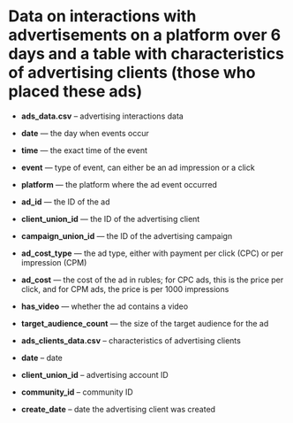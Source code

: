 ﻿# Data on interactions with advertisements on a platform over 6 days and a table with characteristics of advertising clients (those who placed these ads)

* **ads_data.csv** – advertising interactions data
 

* **date** — the day when events occur

* **time** — the exact time of the event
  
* **event** — type of event, can either be an ad impression or a click

* **platform** — the platform where the ad event occurred

* **ad_id** — the ID of the ad

* **client_union_id** — the ID of the advertising client

* **campaign_union_id** — the ID of the advertising campaign

* **ad_cost_type** — the ad type, either with payment per click (CPC) or per impression (CPM)

* **ad_cost** — the cost of the ad in rubles; for CPC ads, this is the price per click, and for CPM ads, the price is per 1000 impressions

* **has_video** — whether the ad contains a video

* **target_audience_count** — the size of the target audience for the ad
  

* **ads_clients_data.csv** – characteristics of advertising clients


* **date** – date
  
* **client_union_id** – advertising account ID
  
* **community_id** – community ID
  
* **create_date** – date the advertising client was created
